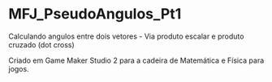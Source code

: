 # MFJ_PseudoAngulos_Pt1
Calculando angulos entre dois vetores - Via produto escalar e produto cruzado (dot cross) 

Criado em Game Maker Studio 2 para a cadeira de Matemática e Física para jogos. 
